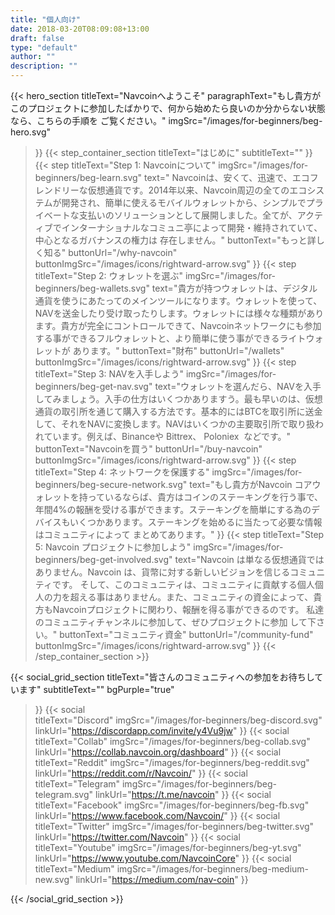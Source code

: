 ```yaml
---
title: "個人向け"
date: 2018-03-20T08:09:08+13:00
draft: false
type: "default"
author: ""
description: ""
---
```

{{< hero_section
titleText="Navcoinへようこそ"
paragraphText="もし貴方がこのプロジェクトに参加したばかりで、何から始めたら良いのか分からない状態なら、こちらの手順を&nbsp;ご覧ください。"
imgSrc="/images/for-beginners/beg-hero.svg"
>}}
{{< step_container_section 
    titleText="はじめに"
    subtitleText=""
>}}
  {{< step 
      titleText="Step 1:  Navcoinについて"
      imgSrc="/images/for-beginners/beg-learn.svg"
      text=" Navcoinは、安くて、迅速で、エコフレンドリーな仮想通貨です。2014年以来、Navcoin周辺の全てのエコシステムが開発され、簡単に使えるモバイルウォレットから、シンプルでプライベートな支払いのソリューションとして展開しました。全てが、アクティブでインターナショナルなコミュニ亭によって開発・維持されていて、中心となるガバナンスの権力は&nbsp;存在しません。"
      buttonText="もっと詳しく知る"
      buttonUrl="/why-navcoin"
      buttonImgSrc="/images/icons/rightward-arrow.svg"
  >}}
  {{< step 
      titleText="Step 2: ウォレットを選ぶ"
      imgSrc="/images/for-beginners/beg-wallets.svg"
      text="貴方が持つウォレットは、デジタル通貨を使うにあたってのメインツールになります。ウォレットを使って、NAVを送金したり受け取ったりします。ウォレットには様々な種類があります。貴方が完全にコントロールできて、Navcoinネットワークにも参加する事ができるフルウォレットと、より簡単に使う事ができるライトウォレットが&nbsp;あります。"
      buttonText="財布"
      buttonUrl="/wallets"
      buttonImgSrc="/images/icons/rightward-arrow.svg"
  >}}
  {{< step
      titleText="Step 3: NAVを入手しよう"
      imgSrc="/images/for-beginners/beg-get-nav.svg"
      text="ウォレットを選んだら、NAVを入手してみましょう。入手の仕方はいくつかありますう。最も早いのは、仮想通貨の取引所を通じて購入する方法です。基本的にはBTCを取引所に送金して、それをNAVに変換します。NAVはいくつかの主要取引所で取り扱われています。例えば、Binanceや Bittrex、 Poloniex &nbsp;などです。"
      buttonText="Navcoinを買う"
      buttonUrl="/buy-navcoin"
      buttonImgSrc="/images/icons/rightward-arrow.svg"
  >}}
  {{< step
      titleText="Step 4: ネットワークを保護する"
      imgSrc="/images/for-beginners/beg-secure-network.svg"
      text="もし貴方がNavcoin コアウォレットを持っているならば、貴方はコインのステーキングを行う事で、年間4%の報酬を受ける事ができます。ステーキングを簡単にする為のデバイスもいくつかあります。ステーキングを始めるに当たって必要な情報はコミュニティによって&nbsp;まとめてあります。"
  >}}
  {{< step
      titleText="Step 5: Navcoin プロジェクトに参加しよう"
      imgSrc="/images/for-beginners/beg-get-involved.svg"
      text="Navcoin は単なる仮想通貨ではありません。Navcoin は、貨幣に対する新しいビジョンを信じるコミュニティです。 そして、このコミュニティは、コミュニティに貢献する個人個人の力を超える事はありません。また、コミュニティの資金によって、貴方もNavcoinプロジェクトに関わり、報酬を得る事ができるのです。 私達のコミュニティチャンネルに参加して、ぜひプロジェクトに参加&nbsp;して下さい。"
      buttonText="コミュニティ資金"
      buttonUrl="/community-fund"
      buttonImgSrc="/images/icons/rightward-arrow.svg"
  >}}
{{< /step_container_section >}}

{{< social_grid_section 
    titleText="皆さんのコミュニティへの参加をお待ちしています"
    subtitleText=""
    bgPurple="true"
>}}
    {{< social                 
    titleText="Discord"
    imgSrc="/images/for-beginners/beg-discord.svg"
    linkUrl="https://discordapp.com/invite/y4Vu9jw"
>}}
{{< social                 
    titleText="Collab"
    imgSrc="/images/for-beginners/beg-collab.svg"
    linkUrl="https://collab.navcoin.org/dashboard"
>}}
{{< social                 
    titleText="Reddit"
    imgSrc="/images/for-beginners/beg-reddit.svg"
    linkUrl="https://reddit.com/r/Navcoin/"
>}}
{{< social                 
    titleText="Telegram"
    imgSrc="/images/for-beginners/beg-telegram.svg"
    linkUrl="https://t.me/navcoin"
>}}
{{< social                 
    titleText="Facebook"
    imgSrc="/images/for-beginners/beg-fb.svg"
    linkUrl="https://www.facebook.com/Navcoin/"
>}}
{{< social                 
    titleText="Twitter"
    imgSrc="/images/for-beginners/beg-twitter.svg"
    linkUrl="https://twitter.com/Navcoin"
>}}
{{< social                 
    titleText="Youtube"
    imgSrc="/images/for-beginners/beg-yt.svg"
    linkUrl="https://www.youtube.com/NavcoinCore"
>}}
{{< social                 
    titleText="Medium"
    imgSrc="/images/for-beginners/beg-medium-new.svg"
    linkUrl="https://medium.com/nav-coin"
>}}

{{< /social_grid_section >}}

